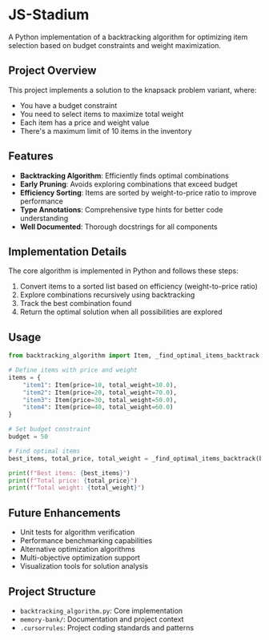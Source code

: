# JS-Stadium

A Python implementation of a backtracking algorithm for optimizing item selection based on budget constraints and weight maximization.

## Project Overview

This project implements a solution to the knapsack problem variant, where:
- You have a budget constraint
- You need to select items to maximize total weight
- Each item has a price and weight value
- There's a maximum limit of 10 items in the inventory

## Features

- **Backtracking Algorithm**: Efficiently finds optimal combinations
- **Early Pruning**: Avoids exploring combinations that exceed budget
- **Efficiency Sorting**: Items are sorted by weight-to-price ratio to improve performance
- **Type Annotations**: Comprehensive type hints for better code understanding
- **Well Documented**: Thorough docstrings for all components

## Implementation Details

The core algorithm is implemented in Python and follows these steps:
1. Convert items to a sorted list based on efficiency (weight-to-price ratio)
2. Explore combinations recursively using backtracking
3. Track the best combination found
4. Return the optimal solution when all possibilities are explored

## Usage

```python
from backtracking_algorithm import Item, _find_optimal_items_backtrack

# Define items with price and weight
items = {
    "item1": Item(price=10, total_weight=30.0),
    "item2": Item(price=20, total_weight=70.0),
    "item3": Item(price=30, total_weight=50.0),
    "item4": Item(price=40, total_weight=60.0)
}

# Set budget constraint
budget = 50

# Find optimal items
best_items, total_price, total_weight = _find_optimal_items_backtrack(budget, items)

print(f"Best items: {best_items}")
print(f"Total price: {total_price}")
print(f"Total weight: {total_weight}")
```

## Future Enhancements

- Unit tests for algorithm verification
- Performance benchmarking capabilities
- Alternative optimization algorithms
- Multi-objective optimization support
- Visualization tools for solution analysis

## Project Structure

- `backtracking_algorithm.py`: Core implementation
- `memory-bank/`: Documentation and project context
- `.cursorrules`: Project coding standards and patterns 